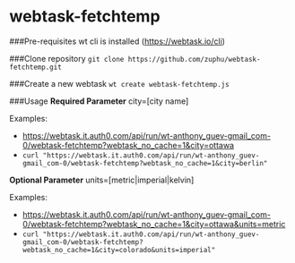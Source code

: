 # webtask-fetchtemp

###Pre-requisites
wt cli is installed (https://webtask.io/cli)

###Clone repository
`git clone https://github.com/zuphu/webtask-fetchtemp.git`

###Create a new webtask
`wt create webtask-fetchtemp.js`

###Usage
**Required Parameter**
city=[city name]

Examples:
- https://webtask.it.auth0.com/api/run/wt-anthony_guev-gmail_com-0/webtask-fetchtemp?webtask_no_cache=1&city=ottawa
- `curl "https://webtask.it.auth0.com/api/run/wt-anthony_guev-gmail_com-0/webtask-fetchtemp?webtask_no_cache=1&city=berlin"`

**Optional Parameter**
units=[metric|imperial|kelvin]

Examples:
- https://webtask.it.auth0.com/api/run/wt-anthony_guev-gmail_com-0/webtask-fetchtemp?webtask_no_cache=1&city=ottawa&units=metric
- `curl "https://webtask.it.auth0.com/api/run/wt-anthony_guev-gmail_com-0/webtask-fetchtemp?webtask_no_cache=1&city=colorado&units=imperial"`
